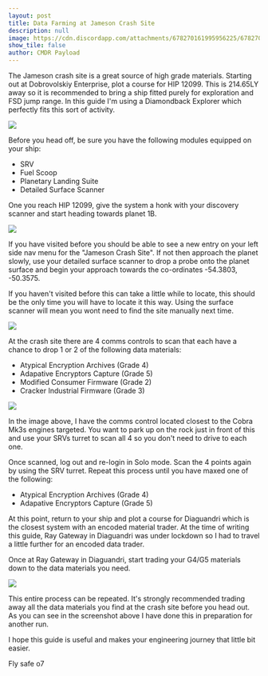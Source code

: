 ```yaml
---
layout: post
title: Data Farming at Jameson Crash Site
description: null
image: https://cdn.discordapp.com/attachments/678270161995956225/678270605350404096/15-02-2020_15-13-40-zyh5qx1j.png
show_tile: false
author: CMDR Payload
---
```


The Jameson crash site is a great source of high grade materials. Starting out at Dobrovolskiy Enterprise, plot a course for HIP 12099. This is 214.65LY away so it is recommended to bring a ship fitted purely for exploration and FSD jump range. In this guide I'm using a Diamondback Explorer which perfectly fits this sort of activity.

![](https://cdn.discordapp.com/attachments/678270161995956225/678270444058705940/15-02-2020_15-12-37-qzmo0vsl.png)

Before you head off, be sure you have the following modules equipped on your ship:
- SRV
- Fuel Scoop
- Planetary Landing Suite
- Detailed Surface Scanner

One you reach HIP 12099, give the system a honk with your discovery scanner and start heading towards planet 1B.

![](https://cdn.discordapp.com/attachments/678270161995956225/678270522638729217/15-02-2020_15-12-55-4s4nteol.png)

If you have visited before you should be able to see a new entry on your left side nav menu for the "Jameson Crash Site". If not then approach the planet slowly, use your detailed surface scanner to drop a probe onto the planet surface and begin your approach towards the co-ordinates -54.3803, -50.3575.

If you haven't visited before this can take a little while to locate, this should be the only time you will have to locate it this way. Using the surface scanner will mean you wont need to find the site manually next time.

![](https://cdn.discordapp.com/attachments/678270161995956225/678270605350404096/15-02-2020_15-13-40-zyh5qx1j.png)

At the crash site there are 4 comms controls to scan that each have a chance to drop 1 or 2 of the following data materials:

- Atypical Encryption Archives (Grade 4)
- Adapative Encryptors Capture (Grade 5)
- Modified Consumer Firmware (Grade 2)
- Cracker Industrial Firmware (Grade 3)

![](https://cdn.discordapp.com/attachments/678270161995956225/678270664171454496/15-02-2020_15-13-55-w3ottnhx.png)

In the image above, I have the comms control located closest to the Cobra Mk3s engines targeted. You want to park up on the rock just in front of this and use your SRVs turret to scan all 4 so you don't need to drive to each one.

Once scanned, log out and re-login in Solo mode. Scan the 4 points again by using the SRV turret. Repeat this process until you have maxed one of the following:

- Atypical Encryption Archives (Grade 4)
- Adapative Encryptors Capture (Grade 5)

At this point, return to your ship and plot a course for Diaguandri which is the closest system with an encoded material trader. At the time of writing this guide, Ray Gateway in Diaguandri was under lockdown so I had to travel a little further for an encoded data trader.

Once at Ray Gateway in Diaguandri, start trading your G4/G5 materials down to the data materials you need.

![](https://cdn.discordapp.com/attachments/678270161995956225/678270693778915328/15-02-2020_15-14-10-0afaxur2.png)

This entire process can be repeated. It's strongly recommended trading away all the data materials you find at the crash site before you head out. As you can see in the screenshot above I have done this in preparation for another run.

I hope this guide is useful and makes your engineering journey that little bit easier.

Fly safe o7
